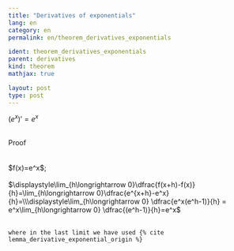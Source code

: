 ```yaml
---
title: "Derivatives of exponentials"
lang: en
category: en
permalink: en/theorem_derivatives_exponentials

ident: theorem_derivatives_exponentials
parent: derivatives
kind: theorem
mathjax: true

layout: post
type: post
---
```


<div>

$(e^x)'=e^x$<br><br>

<div class="bcblue boxdissap">
	Proof
</div><br><br>

<div class="dissap">
	$f(x)=e^x$;<br><br> $\displaystyle\lim_{h\longrightarrow 0}\dfrac{f(x+h)-f(x)}{h}=\lim_{h\longrightarrow 0}\dfrac{e^{x+h}-e^x}{h}=\\\displaystyle\lim_{h\longrightarrow 0} \dfrac{e^x(e^h-1)}{h} = e^x\lim_{h\longrightarrow 0} \dfrac{(e^h-1)}{h}=e^x$ <br><br> 

	where in the last limit we have used {% cite lemma_derivative_exponential_origin %}
</div>

</div>
